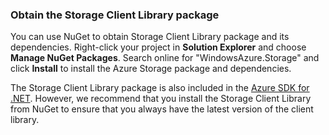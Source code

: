 ### Obtain the Storage Client Library package

You can use NuGet to obtain Storage Client Library package and its dependencies. Right-click your project in **Solution Explorer** and choose **Manage NuGet Packages**.  Search online for "WindowsAzure.Storage" and click **Install** to install the Azure Storage package and dependencies.

The Storage Client Library package is also included in the [Azure SDK for .NET](/downloads/). However, we recommend that you install the Storage Client Library from NuGet to ensure that you always have the latest version of the client library.

